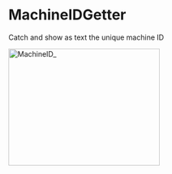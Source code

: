 # MachineIDGetter
Catch and show as text the unique machine ID

<img width="298" height="231" alt="MachineID_" src="https://github.com/user-attachments/assets/8e89f734-a88c-43b0-9d1e-db448a4f3d8e" />

